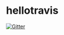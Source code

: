 # hellotravis

[![Gitter](https://badges.gitter.im/ooxxmix/hellotravis.svg)](https://gitter.im/ooxxmix/hellotravis?utm_source=badge&utm_medium=badge&utm_campaign=pr-badge&utm_content=badge)